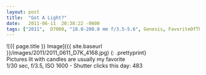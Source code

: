 ```yaml
---
layout: post
title:  "Got A Light?"
date:   2011-06-11  20:38:22 -0600
tags: ["2011",  D7000, "18.0-200.0 mm f/3.5-5.6", Genesis, FavoriteOfTheYear]
---
```

![{{ page.title }} Image]({{ site.baseurl }}/images/2011/2011_0611_D7K_4168.jpg)
{: .prettyprint}  
Pictures lit with candles are usually my favorite  
1/30 sec, f/3.5, ISO 1600 - Shutter clicks this day: 483
